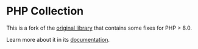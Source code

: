 PHP Collection
==============

This is a fork of the [original library](https://github.com/schmittjoh/php-collection) that contains some fixes for PHP > 8.0.

Learn more about it in its [documentation](http://jmsyst.com/libs/php-collection).

